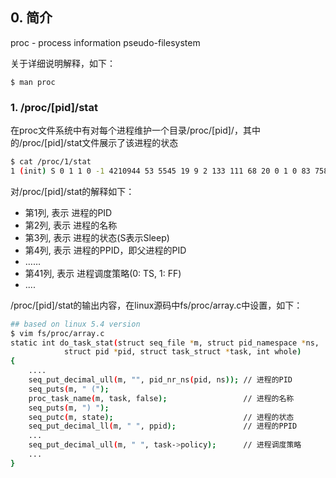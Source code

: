 ## 0. 简介

proc - process information pseudo-filesystem

关于详细说明解释，如下：

```
$ man proc
```

### 1. /proc/[pid]/stat

在proc文件系统中有对每个进程维护一个目录/proc/[pid]/，其中的/proc/[pid]/stat文件展示了该进程的状态

```bash
$ cat /proc/1/stat
1 (init) S 0 1 1 0 -1 4210944 53 5545 19 9 2 133 111 68 20 0 1 0 83 7581696 403 18446744073709551615 94829180252160 94829180995132 140729949788528 0 0 0 0 0 537414151 1 0 0 17 0 0 0 17 0 0 94829183095120 94829183107699 94829195890688 140729949790160 140729949790171 140729949790171 140729949790189 0
```

对/proc/[pid]/stat的解释如下：

* 第1列, 表示 进程的PID
* 第2列, 表示 进程的名称
* 第3列, 表示 进程的状态(S表示Sleep)
* 第4列, 表示 进程的PPID，即父进程的PID
* ……
* 第41列, 表示 进程调度策略(0: TS, 1: FF)
* ....

/proc/[pid]/stat的输出内容，在linux源码中fs/proc/array.c中设置，如下：

```bash
## based on linux 5.4 version
$ vim fs/proc/array.c
static int do_task_stat(struct seq_file *m, struct pid_namespace *ns,
			struct pid *pid, struct task_struct *task, int whole)
{
	....	
	seq_put_decimal_ull(m, "", pid_nr_ns(pid, ns)); // 进程的PID
	seq_puts(m, " (");
	proc_task_name(m, task, false);                 // 进程的名称
	seq_puts(m, ") ");
	seq_putc(m, state);                             // 进程的状态
	seq_put_decimal_ll(m, " ", ppid);               // 进程的PPID
	...
	seq_put_decimal_ull(m, " ", task->policy);      // 进程调度策略
	...
}
```

